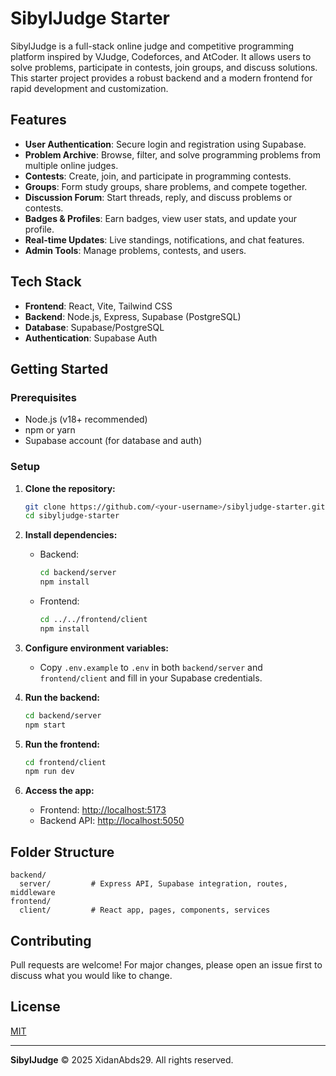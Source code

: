 # SibylJudge Starter

SibylJudge is a full-stack online judge and competitive programming platform inspired by VJudge, Codeforces, and AtCoder. It allows users to solve problems, participate in contests, join groups, and discuss solutions. This starter project provides a robust backend and a modern frontend for rapid development and customization.

## Features

- **User Authentication**: Secure login and registration using Supabase.
- **Problem Archive**: Browse, filter, and solve programming problems from multiple online judges.
- **Contests**: Create, join, and participate in programming contests.
- **Groups**: Form study groups, share problems, and compete together.
- **Discussion Forum**: Start threads, reply, and discuss problems or contests.
- **Badges & Profiles**: Earn badges, view user stats, and update your profile.
- **Real-time Updates**: Live standings, notifications, and chat features.
- **Admin Tools**: Manage problems, contests, and users.

## Tech Stack

- **Frontend**: React, Vite, Tailwind CSS
- **Backend**: Node.js, Express, Supabase (PostgreSQL)
- **Database**: Supabase/PostgreSQL
- **Authentication**: Supabase Auth

## Getting Started

### Prerequisites
- Node.js (v18+ recommended)
- npm or yarn
- Supabase account (for database and auth)

### Setup
1. **Clone the repository:**
   ```bash
   git clone https://github.com/<your-username>/sibyljudge-starter.git
   cd sibyljudge-starter
   ```
2. **Install dependencies:**
   - Backend:
     ```bash
     cd backend/server
     npm install
     ```
   - Frontend:
     ```bash
     cd ../../frontend/client
     npm install
     ```
3. **Configure environment variables:**
   - Copy `.env.example` to `.env` in both `backend/server` and `frontend/client` and fill in your Supabase credentials.

4. **Run the backend:**
   ```bash
   cd backend/server
   npm start
   ```
5. **Run the frontend:**
   ```bash
   cd frontend/client
   npm run dev
   ```

6. **Access the app:**
   - Frontend: [http://localhost:5173](http://localhost:5173)
   - Backend API: [http://localhost:5050](http://localhost:5050)

## Folder Structure

```
backend/
  server/         # Express API, Supabase integration, routes, middleware
frontend/
  client/         # React app, pages, components, services
```

## Contributing
Pull requests are welcome! For major changes, please open an issue first to discuss what you would like to change.

## License
[MIT](LICENSE)

---

**SibylJudge** © 2025 XidanAbds29. All rights reserved.
